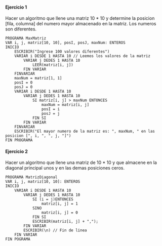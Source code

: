 #### Ejercicio 1
Hacer un algoritmo que llene una matriz 10 * 10 y determine la posicion \[fila, columna] del numero mayor almacenado en la matriz. Los numeros son diferentes.
```
PROGRAMA MaxMatriz
VAR i, j, matriz[10, 10], posI, posJ, maxNum: ENTEROS
INICIO
	ESCRIBIR("Ingrese 100 valores diferentes")
	VARIAR i DESDE 1 HASTA 10 // Leemos los valores de la matriz
		VARIAR j DEDES 1 HASTA 10
			LEER(matriz[i, j])
		FIN VARIAR
	FINVARIAR
	maxNum = matriz[1, 1]
	posI = 0
	posJ = 0
	VARIAR i DESDE 1 HASTA 10
		VARIAR j DEDES 1 HASTA 10
			SI matriz[i, j] > maxNum ENTONCES
				maxNum = matriz[i, j]
				posI = i
				posJ = j 
			FIN SI
		FIN VARIAR
	FINVARIAR 
	ESCRIBIR("El mayor numero de la matriz es: ", maxNum, " en las posicion [", i, ", ", j, "]")
FIN PROGRAMA
```
#### Ejercicio 2
Hacer un algoritmo que llene una matriz de 10 * 10 y que almacene en la diagonal principal unos y en las demas posiciones ceros.
```
PROGRAMA MatrizDiagonal
VAR i, j, matriz[10, 10]: ENTEROS
INICIO
	VARIAR i DESDE 1 HASTA 10
		VARIAR j DEDES 1 HASTA 10
			SI (i = j)ENTONCES
				matriz[i, j] = 1
			SINO
				matriz[i, j] = 0
			FIN SI
			ESCRIBIR(matriz[i, j] + ",");
		FIN VARIAR
		ESCRIBIR(\n) // Fin de linea
	FIN VARIAR
FIN POGRAMA
```

